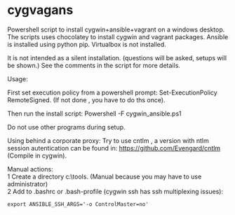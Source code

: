 # cygvagans
Powershell script to install cygwin+ansible+vagrant on a  windows desktop.
The scripts uses chocolatey to install cygwin and  vagrant packages.
Ansible is installed using python pip.
Virtualbox is  not installed.

It is not intended as a silent installation. (questions will be asked, setups will be shown.)
See the comments in the script for more details.



Usage:

First set execution policy from a powershell prompt:  Set-ExecutionPolicy RemoteSigned.
(If not done , you have to do ths once).

Then run the install script:
Powershell -F cygwin_ansible.ps1

Do not use other programs during setup.


Using behind a corporate proxy:
Try to use cntlm , a version with ntlm  session autentication can be found in:
https://github.com/Evengard/cntlm (Compile in cygwin).


Manual actions:<br>
1 Create a directory c:\tools. (Manual because you may have to use administrator)<br>
2 Add to .bashrc or .bash-profile (cygwin ssh has ssh multiplexing issues):
  ```
  export ANSIBLE_SSH_ARGS='-o ControlMaster=no'
  ```
